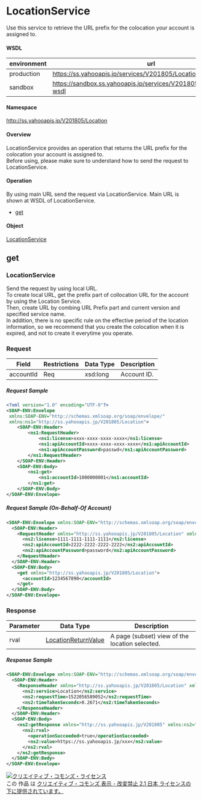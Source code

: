 # LocationService
Use this service to retrieve the URL prefix for the colocation your account is assigned to.
#### WSDL
| environment | url |
|---|---|
| production  | https://ss.yahooapis.jp/services/V201805/LocationService?wsdl|
| sandbox  | https://sandbox.ss.yahooapis.jp/services/V201805/LocationService?wsdl|
#### Namespace
http://ss.yahooapis.jp/V201805/Location
#### Overview
LocationService provides an operation that returns the URL prefix for the colocation your account is assigned to. <br>
Before using, please make sure to understand how to send the request to LocationService.
#### Operation
By using main URL send the request via LocationService.
Main URL is shown at WSDL of LocationService.

+ [get](#get)

#### Object
[LocationService](../data/Location)

## get
### LocationService
Send the request by using local URL. <br>
To create local URL, get the prefix part of collocation URL for the account by using the Location Service. <br>
Then, create URL by combing URL Prefix part and current version and specified service name.<br>
In addition, there is no specific rule on the effective period of the location information, so we recommend that you create the colocation when it is expired, and not to create it everytime you operate.

### Request
| Field | Restrictions | Data Type | Description |
|---|---|---|---|
| accountId | Req | xsd:long | Account ID. |
##### Request Sample
```xml
<?xml version="1.0" encoding="UTF-8"?>
<SOAP-ENV:Envelope
 xmlns:SOAP-ENV="http://schemas.xmlsoap.org/soap/envelope/"
 xmlns:ns1="http://ss.yahooapis.jp/V201805/Location">
    <SOAP-ENV:Header>
        <ns1:RequestHeader>
            <ns1:license>xxxx-xxxx-xxxx-xxxx</ns1:license>
            <ns1:apiAccountId>xxxx-xxxx-xxxx-xxxx</ns1:apiAccountId>
            <ns1:apiAccountPassword>passwd</ns1:apiAccountPassword>
        </ns1:RequestHeader>
    </SOAP-ENV:Header>
    <SOAP-ENV:Body>
        <ns1:get>
            <ns1:accountId>1000000001</ns1:accountId>
        </ns1:get>
    </SOAP-ENV:Body>
</SOAP-ENV:Envelope>
```

##### Request Sample (On-Behalf-Of Account)
```xml
<SOAP-ENV:Envelope xmlns:SOAP-ENV="http://schemas.xmlsoap.org/soap/envelope/">
  <SOAP-ENV:Header>
    <RequestHeader xmlns="http://ss.yahooapis.jp/V201805/Location" xmlns:ns2="http://ss.yahooapis.jp/V201805">
      <ns2:license>1111-1111-1111-1111</ns2:license>
      <ns2:apiAccountId>2222-2222-2222-2222</ns2:apiAccountId>
      <ns2:apiAccountPassword>password</ns2:apiAccountPassword>
    </RequestHeader>
  </SOAP-ENV:Header>
  <SOAP-ENV:Body>
    <get xmlns="http://ss.yahooapis.jp/V201805/Location">
      <accountId>1234567890</accountId>
    </get>
  </SOAP-ENV:Body>
</SOAP-ENV:Envelope>
```

### Response
| Parameter | Data Type | Description |
|---|---|---|
| rval | [LocationReturnValue](../data/Location/LocationReturnValue.md) | A page (subset) view of the location selected. |
##### Response Sample
```xml
<SOAP-ENV:Envelope xmlns:SOAP-ENV="http://schemas.xmlsoap.org/soap/envelope/">
  <SOAP-ENV:Header>
    <ResponseHeader xmlns="http://ss.yahooapis.jp/V201805/Location" xmlns:ns2="http://ss.yahooapis.jp/V201805">
      <ns2:service>Location</ns2:service>
      <ns2:requestTime>1522056589052</ns2:requestTime>
      <ns2:timeTakenSeconds>0.2671</ns2:timeTakenSeconds>
    </ResponseHeader>
  </SOAP-ENV:Header>
  <SOAP-ENV:Body>
    <ns2:getResponse xmlns="http://ss.yahooapis.jp/V201805" xmlns:ns2="http://ss.yahooapis.jp/V201805/Location">
      <ns2:rval>
        <operationSucceeded>true</operationSucceeded>
        <ns2:value>https://ss.yahooapis.jp/xxx</ns2:value>
      </ns2:rval>
    </ns2:getResponse>
  </SOAP-ENV:Body>
</SOAP-ENV:Envelope>
```
<a rel="license" href="http://creativecommons.org/licenses/by-nd/2.1/jp/"><img alt="クリエイティブ・コモンズ・ライセンス" style="border-width:0" src="https://i.creativecommons.org/l/by-nd/2.1/jp/88x31.png" /></a><br />この 作品 は <a rel="license" href="http://creativecommons.org/licenses/by-nd/2.1/jp/">クリエイティブ・コモンズ 表示 - 改変禁止 2.1 日本 ライセンスの下に提供されています。</a>
